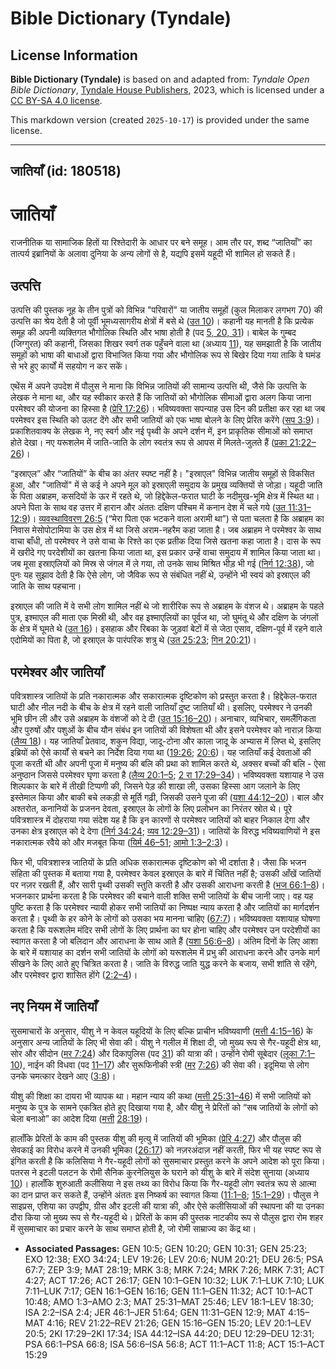 # Bible Dictionary (Tyndale)

## License Information

**Bible Dictionary (Tyndale)** is based on and adapted from: _Tyndale Open Bible Dictionary_, [Tyndale House Publishers](https://tyndaleopenresources.com/), 2023, which is licensed under a [CC BY-SA 4.0 license](https://creativecommons.org/licenses/by-sa/4.0/legalcode.en).

This markdown version (created `2025-10-17`) is provided under the same license.



--------------------------------

## जातियाँ (id: 180518)

जातियाँ
=======

राजनीतिक या सामाजिक हितों या रिश्तेदारी के आधार पर बने समूह। आम तौर पर, शब्द “जातियाँ” का तात्पर्य इब्रानियों के अलावा दुनिया के अन्य लोगों से है, यद्यपि इसमें यहूदी भी शामिल हो सकते हैं। 

उत्पत्ति
--------

उत्पत्ति की पुस्तक नूह के तीन पुत्रों को विभिन्न "परिवारों" या जातीय समूहों (कुल मिलाकर लगभग 70\) की उत्पत्ति का श्रेय देती है जो पूर्वी भूमध्यसागरीय क्षेत्रों में बसे थे ([उत 10](https://ref.ly/Gen10:1-Gen10:32))। कहानी यह मानती है कि प्रत्येक समूह की अपनी व्यक्तिगत भौगोलिक स्थिति और भाषा होती है (पद [5, 20, 31](https://ref.ly/Gen10:5))। बाबेल के गुम्बद (जिग्गुरत) की कहानी, जिसका शिखर स्वर्ग तक पहुँचने वाला था (अध्याय [11](https://ref.ly/Gen11:1-Gen11:32)), यह समझाती है कि जातीय समूहों को भाषा की बाधाओं द्वारा विभाजित किया गया और भौगोलिक रूप से बिखेर दिया गया ताकि वे घमंड से भरे हुए कार्यों में सहयोग न कर सकें।

एथेंस में अपने उपदेश में पौलुस ने माना कि विभिन्न जातियों की सामान्य उत्पत्ति थी, जैसे कि उत्पत्ति के लेखक ने माना था, और यह स्वीकार करते हैं कि जातियों को भौगोलिक सीमाओं द्वारा अलग किया जाना परमेश्वर की योजना का हिस्सा है ([प्रेरि 17:26](https://ref.ly/Acts17:26))। भविष्यवक्ता सपन्याह उस दिन की प्रतीक्षा कर रहा था जब परमेश्वर इस स्थिति को उलट देंगे और सभी जातियों को एक भाषा बोलने के लिए प्रेरित करेंगे ([सप 3:9](https://ref.ly/Zeph3:9))। प्रकाशितवाक्य के लेखक ने, नए स्वर्ग और नई पृथ्वी के अपने दर्शन में, इन प्राकृतिक सीमाओं को समाप्त होते देखा। नए यरूशलेम में जाति\-जाति के लोग स्वतंत्र रूप से आपस में मिलते\-जुलते हैं ([प्रका 21:22–26](https://ref.ly/Rev21:22-Rev21:26))। 

“इस्राएल” और “जातियों” के बीच का अंतर स्पष्ट नहीं है। "इस्राएल" विभिन्न जातीय समूहों से विकसित हुआ, और "जातियों" में से कई ने अपने मूल को इस्राएली समुदाय के प्रमुख व्यक्तियों से जोड़ा। यहूदी जाति के पिता अब्राहम, कसदियों के ऊर में रहते थे, जो हिद्देकेल\-फरात घाटी के नदीमुख\-भूमि क्षेत्र में स्थित था। अपने पिता के साथ वह उत्तर में हारान और अंततः दक्षिण पश्चिम में कनान देश में चले गये ([उत 11:31–12:9](https://ref.ly/Gen11:31-Gen12:9))। [व्यवस्थाविवरण 26:5](https://ref.ly/Deut26:5) (“मेरा पिता एक भटकने वाला अरामी था”) से पता चलता है कि अब्राहम का निवास मेसोपोटामिया के उस क्षेत्र में था जिसे अराम\-नहरैम कहा जाता है। जब अब्राहम ने परमेश्वर के साथ वाचा बाँधी, तो परमेश्वर ने उसे वाचा के रिश्ते का एक प्रतीक दिया जिसे खतना कहा जाता है। दास के रूप में खरीदे गए परदेशीयों का खतना किया जाता था, इस प्रकार उन्हें वाचा समुदाय में शामिल किया जाता था। जब मूसा इस्राएलियों को मिस्र से जंगल में ले गया, तो उनके साथ मिश्रित भीड़ भी गई ([निर्ग 12:38](https://ref.ly/Exod12:38)), जो पुनः यह सुझाव देती है कि ऐसे लोग, जो जैविक रूप से संबंधित नहीं थे, उन्होंने भी स्वयं को इस्राएल की जाति के साथ पहचाना। 

इस्राएल की जाति में वे सभी लोग शामिल नहीं थे जो शारीरिक रूप से अब्राहम के वंशज थे। अब्राहम के पहले पुत्र, इश्माएल की माता एक मिस्री थी, और वह इश्माएलियों का पूर्वज था, जो घुमंतू थे और दक्षिण के जंगलों के क्षेत्र में घूमते थे ([उत 16](https://ref.ly/Gen16:1-Gen16:16))। इसहाक और रिबका के जुड़वां बेटों में से जेठा एसाव, दक्षिण\-पूर्व में रहने वाले एदोमियों का पिता है, जो इस्राएल के पारंपरिक शत्रु थे ([उत 25:23](https://ref.ly/Gen25:23); [गिन 20:21](https://ref.ly/Num20:21))। 

परमेश्वर और जातियाँ
-------------------

पवित्रशास्त्र जातियों के प्रति नकारात्मक और सकारात्मक दृष्टिकोण को प्रस्तुत करता है। हिद्देकेल\-फरात घाटी और नील नदी के बीच के क्षेत्र में रहने वाली जातियाँ दुष्ट जातियाँ थी। इसलिए, परमेश्वर ने उनकी भूमि छीन ली और उसे अब्राहम के वंशजों को दे दी ([उत 15:16–20](https://ref.ly/Gen15:16-Gen15:20))। अनाचार, व्यभिचार, समलैंगिकता और पुरुषों और पशुओं के बीच यौन संबंध इन जातियों की विशेषता थी और इसने परमेश्वर को नाराज़ किया ([लैव्य 18](https://ref.ly/Lev18:1-Lev18:30))। यह जातियाँ प्रेतवाद, शकुन विद्या, जादू\-टोना और काला जादू के अभ्यास में लिप्त थे, इसलिए इब्रियों को ऐसे कार्यों से बचने का निर्देश दिया गया था ([19:26](https://ref.ly/Lev19:26); [20:6](https://ref.ly/Lev20:6))। यह जातियाँ कई देवताओं की पूजा करती थी और अपनी पूजा में मनुष्य की बलि की प्रथा को शामिल करते थे, अक्सर बच्चों की बलि \- ऐसा अनुष्ठान जिससे परमेश्वर घृणा करता है ([लैव्य 20:1–5](https://ref.ly/Lev20:1-Lev20:5); [2 रा 17:29–34](https://ref.ly/2Kgs17:29-2Kgs17:34))। भविष्यवक्ता यशायाह ने उस शिल्पकार के बारे में तीखी टिप्पणी की, जिसने पेड़ की शाखा ली, उसका हिस्सा आग जलाने के लिए इस्तेमाल किया और बाकी बचे लकड़ी से मूर्ति गढ़ी, जिसकी उसने पूजा की ([यशा 44:12–20](https://ref.ly/Isa44:12-Isa44:20))। बाल और अश्तरोत, कनानियों के प्रजनन देवता, इस्राएल के लोगों के लिए प्रलोभन का निरंतर स्रोत थे। पूरे पवित्रशास्त्र में दोहराया गया संदेश यह है कि इन कारणों से परमेश्वर जातियों को बाहर निकाल देगा और उनका क्षेत्र इस्राएल को दे देगा ([निर्ग 34:24](https://ref.ly/Exod34:24); [व्यव 12:29–31](https://ref.ly/Deut12:29-Deut12:31))। जातियों के विरुद्ध भविष्यवाणियों ने इस नकारात्मक रवैये को और मजबूत किया ([यिर्म 46–51](https://ref.ly/Jer46:1-Jer51:64); [आमो 1:3–2:3](https://ref.ly/Amos1:3-Amos2:3))।

फिर भी, पवित्रशास्त्र जातियों के प्रति अधिक सकारात्मक दृष्टिकोण को भी दर्शाता है। जैसा कि भजन संहिता की पुस्तक में बताया गया है, परमेश्वर केवल इस्राएल के बारे में चिंतित नहीं है; उसकी आँखें जातियों पर नज़र रखती हैं, और सारी पृथ्वी उसकी स्तुति करती है और उसकी आराधना करती है ([भज 66:1–8](https://ref.ly/Ps66:1-Ps66:8))। भजनकार प्रार्थना करता है कि परमेश्वर की बचाने वाली शक्ति सभी जातियों के बीच जानी जाए। वह यह पुष्टि करता है कि परमेश्वर न्यायी होकर सभी जातियों का निष्पक्ष न्याय करता है और जातियों का मार्गदर्शन करता है। पृथ्वी के हर कोने के लोगों को उसका भय मानना ​​चाहिए ([67:7](https://ref.ly/Ps67:7))। भविष्यवक्ता यशायाह घोषणा करता है कि यरूशलेम मंदिर सभी लोगों के लिए प्रार्थना का घर होना चाहिए और परमेश्वर उन परदेशीयों का स्वागत करता है जो बलिदान और आराधना के साथ आते हैं ([यशा 56:6–8](https://ref.ly/Isa56:6-Isa56:8))। अंतिम दिनों के लिए आशा के बारे में यशायाह का दर्शन सभी जातियों के लोगों को यरूशलेम में प्रभु की आराधना करने और उनके मार्ग सीखने के लिए आते हुए चित्रित करता है। जाति के विरुद्ध जाति युद्ध करने के बजाय, सभी शांति से रहेंगे, और परमेश्वर द्वारा शासित होंगे ([2:2–4](https://ref.ly/Isa2:2-Isa2:4))।

नए नियम में जातियाँ
-------------------

सुसमाचारों के अनुसार, यीशु ने न केवल यहूदियों के लिए बल्कि प्राचीन भविष्यवाणी ([मत्ती 4:15–16](https://ref.ly/Matt4:15-Matt4:16)) के अनुसार अन्य जातियों के लिए भी सेवा की। यीशु ने गलील में शिक्षा दी, जो मुख्य रूप से गैर\-यहूदी क्षेत्र था, सोर और सीदोन ([मर 7:24](https://ref.ly/Mark7:24)) और दिकापुलिस (पद [31](https://ref.ly/Mark7:31)) की यात्रा की। उन्होंने रोमी सूबेदार ([लूका 7:1–10](https://ref.ly/Luke7:1-Luke7:10)), नाईन की विधवा (पद [11–17](https://ref.ly/Luke7:11-Luke7:17)) और सुरूफ‍िनीकी स्त्री ([मर](https://ref.ly/Mark7:24) [7:26](https://ref.ly/Mark7:26)) की सेवा की। इदूमिया से लोग उनके चमत्कार देखने आए ([3:8](https://ref.ly/Mark3:8))।

यीशु की शिक्षा का दायरा भी व्यापक था। महान न्याय की कथा ([मत्ती 25:31–46](https://ref.ly/Matt25:31-Matt25:46)) में सभी जातियों को मनुष्य के पुत्र के सामने एकत्रित होते हुए दिखाया गया है, और यीशु ने प्रेरितों को “सब जातियों के लोगों को चेला बनाओ” का आदेश दिया ([मत्ती](https://ref.ly/Matt25:31-Matt25:46) [28:19](https://ref.ly/Matt28:19))।

हालाँकि प्रेरितों के काम की पुस्तक यीशु की मृत्यु में जातियों की भूमिका ([प्रेरि 4:27](https://ref.ly/Acts4:27)) और पौलुस की सेवकाई का विरोध करने में उनकी भूमिका ([26:17](https://ref.ly/Acts26:17)) को नज़रअंदाज़ नहीं करती, फिर भी यह स्पष्ट रूप से इंगित करती है कि कलिसिया ने गैर\-यहूदी लोगों को सुसमाचार प्रस्तुत करने के अपने आदेश को पूरा किया। पतरस ने इटली पलटन के रोमी सैनिक कुरनेलियुस के घराने को यीशु के बारे में संदेश सुनाया (अध्याय [10](https://ref.ly/Acts10:1-Acts10:48))। हालाँकि शुरुआती कलीसिया ने इस तथ्य का विरोध किया कि गैर\-यहूदी लोग स्वतंत्र रूप से आत्मा का दान प्राप्त कर सकते हैं, उन्होंने अंततः इस निष्कर्ष का स्वागत किया ([11:1–8](https://ref.ly/Acts11:1-Acts11:8); [15:1–29](https://ref.ly/Acts15:1-Acts15:29))। पौलुस ने साइप्रस, एशिया का उपद्वीप, ग्रीस और इटली की यात्रा की, और ऐसे कलीसियाओं की स्थापना की या उनका दौरा किया जो मुख्य रूप से गैर\-यहूदी थे। प्रेरितों के काम की पुस्तक नाटकीय रूप से पौलुस द्वारा रोम शहर में सुसमाचार का प्रचार करने के साथ समाप्त होती है, जो रोमी साम्राज्य का केंद्र था।

* **Associated Passages:** GEN 10:5; GEN 10:20; GEN 10:31; GEN 25:23; EXO 12:38; EXO 34:24; LEV 19:26; LEV 20:6; NUM 20:21; DEU 26:5; PSA 67:7; ZEP 3:9; MAT 28:19; MRK 3:8; MRK 7:24; MRK 7:26; MRK 7:31; ACT 4:27; ACT 17:26; ACT 26:17; GEN 10:1–GEN 10:32; LUK 7:1–LUK 7:10; LUK 7:11–LUK 7:17; GEN 16:1–GEN 16:16; GEN 11:1–GEN 11:32; ACT 10:1–ACT 10:48; AMO 1:3–AMO 2:3; MAT 25:31–MAT 25:46; LEV 18:1–LEV 18:30; ISA 2:2–ISA 2:4; JER 46:1–JER 51:64; GEN 11:31–GEN 12:9; MAT 4:15–MAT 4:16; REV 21:22–REV 21:26; GEN 15:16–GEN 15:20; LEV 20:1–LEV 20:5; 2KI 17:29–2KI 17:34; ISA 44:12–ISA 44:20; DEU 12:29–DEU 12:31; PSA 66:1–PSA 66:8; ISA 56:6–ISA 56:8; ACT 11:1–ACT 11:8; ACT 15:1–ACT 15:29

